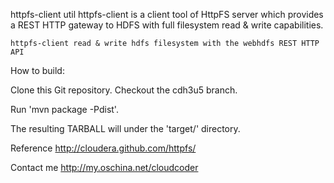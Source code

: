 httpfs-client util
	httpfs-client is a client tool of HttpFS server which provides a REST HTTP gateway to HDFS with full
filesystem read & write capabilities.
	
	httpfs-client read & write hdfs filesystem with the webhdfs REST HTTP API

How to build:

  Clone this Git repository. Checkout the cdh3u5 branch.

  Run 'mvn package -Pdist'.

  The resulting TARBALL will under the 'target/' directory.
  
 Reference
 	http://cloudera.github.com/httpfs/
 	
 Contact me
 	http://my.oschina.net/cloudcoder

